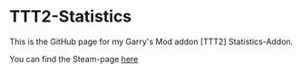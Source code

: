 # TTT2-Statistics
This is the GitHub page for my Garry's Mod addon [TTT2] Statistics-Addon.

You can find the Steam-page [here](https://steamcommunity.com/sharedfiles/filedetails/?id=2067070114)
